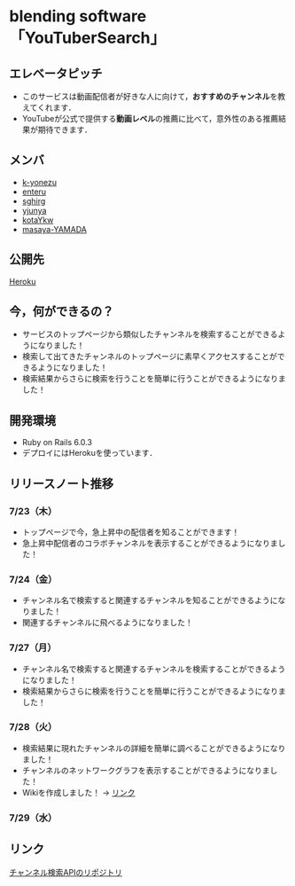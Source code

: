 # blending software「YouTuberSearch」
## エレベータピッチ
- このサービスは動画配信者が好きな人に向けて，**おすすめのチャンネル**を教えてくれます．
- YouTubeが公式で提供する**動画レベル**の推薦に比べて，意外性のある推薦結果が期待できます．
<!-- - Googleアカウントをリンクすると，登録しているチャンネルからおすすめのチャンネルを見つけます． -->


## メンバ
- [k-yonezu](https://github.com/k-yonezu)
- [enteru](https://github.com/enteru)
- [sghirg](https://github.com/sghirg)
- [yjunya](https://github.com/yjunya)
- [kotaYkw](https://github.com/kotaYkw)
- [masaya-YAMADA](https://github.com/masaya-YAMADA)


## 公開先
[Heroku](https://youtuber-search.herokuapp.com/)

## 今，何ができるの？
- サービスのトップページから類似したチャンネルを検索することができるようになりました！
- 検索して出てきたチャンネルのトップページに素早くアクセスすることができるようになりました！
- 検索結果からさらに検索を行うことを簡単に行うことができるようになりました！

## 開発環境
- Ruby on Rails 6.0.3
- デプロイにはHerokuを使っています．
<!-- - 環境構築はDockerを使っています． -->

## リリースノート推移
### 7/23（木）
<!-- - サービスのトップページを開くことができるようになりました！ -->
- トップページで今，急上昇中の配信者を知ることができます！
- 急上昇中配信者のコラボチャンネルを表示することができるようになりました！

### 7/24（金）
- チャンネル名で検索すると関連するチャンネルを知ることができるようになりました！
- 関連するチャンネルに飛べるようになりました！

### 7/27（月）
- チャンネル名で検索すると関連するチャンネルを検索することができるようになりました！
- 検索結果からさらに検索を行うことを簡単に行うことができるようになりました！

### 7/28（火）
- 検索結果に現れたチャンネルの詳細を簡単に調べることができるようになりました！
- チャンネルのネットワークグラフを表示することができるようになりました！
- Wikiを作成しました！ → [リンク](https://github.com/enpitut2020/blending-software_summer/wiki/Youtuber-Search)
### 7/29（水）

## リンク
[チャンネル検索APIのリポジトリ](https://github.com/enpitut2020/blending-software_summer_api)